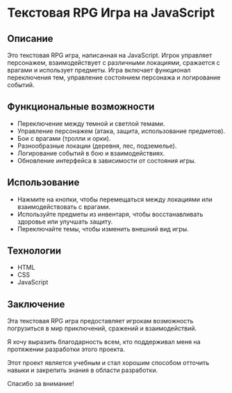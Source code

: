 # Текстовая RPG Игра на JavaScript

## Описание

Это текстовая RPG игра, написанная на JavaScript. Игрок управляет персонажем, взаимодействует с различными локациями, сражается с врагами и использует предметы. Игра включает функционал переключения тем, управление состоянием персонажа и логирование событий.

## Функциональные возможности

- Переключение между темной и светлой темами.
- Управление персонажем (атака, защита, использование предметов).
- Бои с врагами (тролли и орки).
- Разнообразные локации (деревня, лес, подземелье).
- Логирование событий в бою и взаимодействиях.
- Обновление интерфейса в зависимости от состояния игры.

## Использование

- Нажмите на кнопки, чтобы перемещаться между локациями или взаимодействовать с врагами.
- Используйте предметы из инвентаря, чтобы восстанавливать здоровье или улучшать защиту.
- Переключайте темы, чтобы изменить внешний вид игры.

## Технологии

- HTML
- CSS
- JavaScript

## Заключение

Эта текстовая RPG игра предоставляет игрокам возможность погрузиться в мир приключений, сражений и взаимодействий.

Я хочу выразить благодарность всем, кто поддерживал меня на протяжении разработки этого проекта.

Этот проект является учебным и стал хорошим способом отточить навыки и закрепить знания в области разработки.

Спасибо за внимание!
